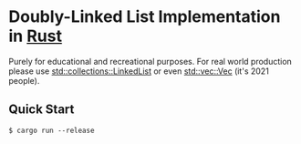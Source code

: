 # Doubly-Linked List Implementation in [Rust](https://rust-lang.org/)

Purely for educational and recreational purposes. For real world production please use [std::collections::LinkedList](https://doc.rust-lang.org/std/collections/struct.LinkedList.html) or even [std::vec::Vec](https://doc.rust-lang.org/std/vec/struct.Vec.html) (it's 2021 people).

## Quick Start

```console
$ cargo run --release
```
